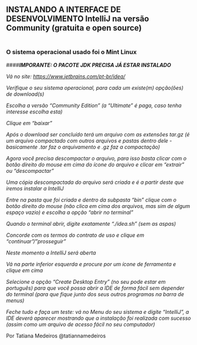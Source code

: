 ## INSTALANDO A INTERFACE DE DESENVOLVIMENTO IntelliJ na versão Community (gratuita e open source)
### <br>O sistema operacional usado foi o Mint Linux<br/>

####***IMPORANTE: O PACOTE JDK PRECISA JÁ ESTAR INSTALADO***

*Vá no site: https://www.jetbrains.com/pt-br/idea/*

*Verifique o seu sistema operacional, para cada um existe(m) opção(ões) de download(s)*

*Escolha a versão “Community Edition” (a “Ultimate” é paga, caso tenha interesse escolha esta)*

*Clique em “baixar”*

*Após o download ser concluído terá um arquivo com as extensões tar.gz (é um arquivo compactado com outros arquivos e pastas dentro dele - basicamente .tar faz o arquivamento e .gz faz a compactação)*

*Agora você precisa descompactar o arquivo, para isso basta clicar com o botão direito do mouse em cima do ícone do arquivo e clicar em “extrair” ou “descompactar”*

*Uma cópia descompactada do arquivo será criada e é a partir deste que iremos instalar a IntelliJ*

*Entre na pasta que foi criada e dentro da subpasta “bin” clique com o botão direito do mouse (não clica em cima dos arquivos, mas sim de algum espaço vazio) e escolha a opção “abrir no terminal”*

*Quando o terminal abrir, digite exatamente “./idea.sh” (sem as aspas)*

*Concorde com os termos do contrato de uso e clique em “continuar”/”prosseguir”*

*Neste momento a IntelliJ será aberta*

*Vá na parte inferior esquerda e procure por um ícone de ferramenta e clique em cima*

*Selecione a opção “Create Desktop Entry” (no seu pode estar em português) para que você possa abrir a IDE de forma fácil sem depender do terminal (para que fique junto dos seus outros programas na barra de menus)*

*Feche tudo e faça um teste: vá no Menu do seu sistema e digite “IntelliJ”, a IDE deverá aparecer mostrando que a instalação foi realizada com sucesso (assim como um arquivo de acesso fácil no seu computador)*

Por Tatiana Medeiros
@tatiannamedeiros

